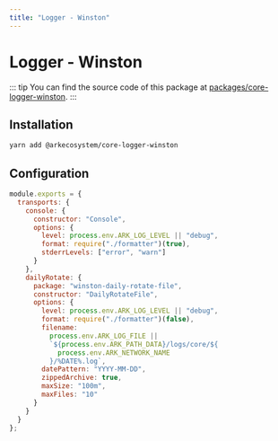 ```yaml
---
title: "Logger - Winston"
---
```


# Logger - Winston

::: tip
You can find the source code of this package at [packages/core-logger-winston](https://github.com/ArkEcosystem/core/tree/develop/packages/core-logger-winston).
:::

## Installation

```bash
yarn add @arkecosystem/core-logger-winston
```

## Configuration

```js
module.exports = {
  transports: {
    console: {
      constructor: "Console",
      options: {
        level: process.env.ARK_LOG_LEVEL || "debug",
        format: require("./formatter")(true),
        stderrLevels: ["error", "warn"]
      }
    },
    dailyRotate: {
      package: "winston-daily-rotate-file",
      constructor: "DailyRotateFile",
      options: {
        level: process.env.ARK_LOG_LEVEL || "debug",
        format: require("./formatter")(false),
        filename:
          process.env.ARK_LOG_FILE ||
          `${process.env.ARK_PATH_DATA}/logs/core/${
            process.env.ARK_NETWORK_NAME
          }/%DATE%.log`,
        datePattern: "YYYY-MM-DD",
        zippedArchive: true,
        maxSize: "100m",
        maxFiles: "10"
      }
    }
  }
};
```
